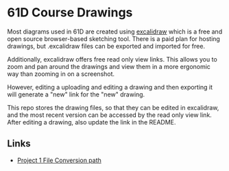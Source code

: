 # 61D Course Drawings

Most diagrams used in 61D are created using [excalidraw](https://excalidraw.com/) which is a free and open source browser-based sketching tool. There is a paid plan for hosting drawings, but .excalidraw files can be exported and imported for free.

Additionally, excalidraw offers free read only view links. This allows you to zoom and pan around the drawings and view them in a more ergonomic way than zooming in on a screenshot.

However, editing a uploading and editing a drawing and then exporting it will generate a "new" link for the "new" drawing. 

This repo stores the drawing files, so that they can be edited in excalidraw, and the most recent version can be accessed by the read only view link. After editing a drawing, also update the link in the README.

## Links

- [Project 1 File Conversion path](https://excalidraw.com/#json=oEUfA-kZTG1P5DQoU35pe,r6h8IlNETQyRc0qxI-ioiw)